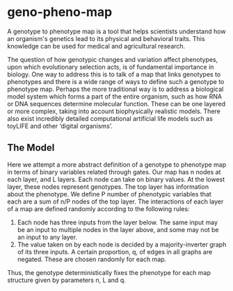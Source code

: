 # geno-pheno-map

A genotype to phenotype map is a tool that helps scientists understand how an organism's genetics lead to its physical and behavioral traits. This knowledge can be used for medical and agricultural research.

The question of how genotypic changes and variation affect phenotypes, upon which
evolutionary selection acts, is of fundamental importance in biology. One way to address
this is to talk of a map that links genotypes to phenotypes and there is a wide range of
ways to define such a genotype to phenotype map. Perhaps the more traditional way
is to address a biological model system which forms a part of the entire organism, such
as how RNA or DNA sequences determine molecular function. These can be one
layered or more complex, taking into account biophysically realistic models. There also
exist incredibly detailed computational artificial life models such as toyLIFE and other
‘digital organisms’.

## The Model

Here we attempt a more abstract definition of a genotype to phenotype map in terms
of binary variables related through gates. Our map has n nodes at each layer, and L
layers. 
Each node can take on binary values. At the lowest layer, these nodes represent
genotypes. The top layer has information about the phenotype. 
We define P number of phenotypic variables that each are a sum of n/P nodes of the top layer.
The interactions of each layer of a map are defined randomly according to the following rules: 

1) Each node has three inputs from the layer below. The same input may be an input to multiple
nodes in the layer above, and some may not be an input to any layer. 
2) The value taken on by each node is decided by a majority-inverter graph of its three inputs. A certain
proportion, q, of edges in all graphs are negated. These are chosen randomly for each map.

Thus, the genotype deterministically fixes the phenotype for each map structure given
by parameters n, L and q.
